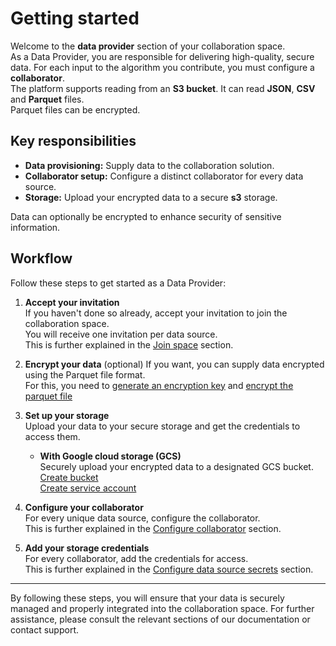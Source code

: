 # Getting started

Welcome to the **data provider** section of your collaboration space.  
As a Data Provider, you are responsible for delivering high-quality, secure data. For each input to the algorithm you contribute, you must configure a **collaborator**.  
The platform supports reading from an **S3 bucket**. It can read **JSON**, **CSV** and **Parquet** files.  
Parquet files can be encrypted.

## Key responsibilities

- **Data provisioning:** Supply data to the collaboration solution.
- **Collaborator setup:** Configure a distinct collaborator for every data source.
- **Storage:** Upload your encrypted data to a secure **s3** storage.

Data can optionally be encrypted to enhance security of sensitive information.

## Workflow

Follow these steps to get started as a Data Provider:

1. **Accept your invitation**  
   If you haven't done so already, accept your invitation to join the collaboration space.  
   You will receive one invitation per data source.  
   This is further explained in the [Join space](/docs/user-manual/data-provider/accept-invite) section.

2. **Encrypt your data** (optional)
   If you want, you can supply data encrypted using the Parquet file format.  
   For this, you need to [generate an encryption key](/docs/user-manual/data-provider/encryption/create-encryption-key) and [encrypt the parquet file](/docs/user-manual/data-provider/encryption/encrypt-parquet-file)

3. **Set up your storage**  
   Upload your data to your secure storage and get the credentials to access them.

   - **With Google cloud storage (GCS)**  
      Securely upload your encrypted data to a designated GCS bucket.  
      [Create bucket](/docs/user-manual/data-provider/google-cloud-storage/create-bucket)  
      [Create service account](/docs/user-manual/data-provider/google-cloud-storage/create-service-account)

4. **Configure your collaborator**  
   For every unique data source, configure the collaborator.  
   This is further explained in the [Configure collaborator](/docs/user-manual/data-provider/configure-data-provider) section.

5. **Add your storage credentials**  
   For every collaborator, add the credentials for access.  
   This is further explained in the [Configure data source secrets](/docs/user-manual/data-provider/configure-secrets) section.

---

By following these steps, you will ensure that your data is securely managed and properly integrated into the collaboration space. For further assistance, please consult the relevant sections of our documentation or contact support.
